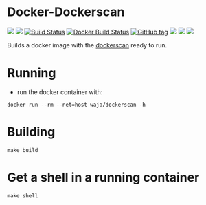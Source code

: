 <!-- markdownlint-disable MD045 -->
# Docker-Dockerscan

[![](https://images.microbadger.com/badges/version/waja/dockerscan.svg)](https://hub.docker.com/r/waja/dockerscan/)
[![](https://images.microbadger.com/badges/image/waja/dockerscan.svg)](https://hub.docker.com/r/waja/dockerscan/)
[![Build Status](https://travis-ci.org/Cyconet/docker-dockerscan.svg?branch=development)](https://travis-ci.org/Cyconet/docker-dockerscan)
[![Docker Build Status](https://img.shields.io/docker/build/waja/dockerscan.svg)](https://hub.docker.com/r/waja/dockerscan/)
[![GitHub tag](https://img.shields.io/github/tag/Cyconet/docker-dockerscan.svg)](https://github.com/Cyconet/docker-dockerscan/tags)
[![](https://img.shields.io/docker/pulls/waja/dockerscan.svg)](https://hub.docker.com/r/waja/dockerscan/)
[![](https://img.shields.io/docker/stars/waja/dockerscan.svg)](https://hub.docker.com/r/waja/dockerscan/)
[![](https://img.shields.io/docker/automated/waja/dockerscan.svg)](https://hub.docker.com/r/waja/dockerscan/)

Builds a docker image with the [dockerscan](https://github.com/cr0hn/dockerscan) ready to run.

# Running

- run the docker container with:

```
docker run --rm --net=host waja/dockerscan -h
```

# Building

```
make build
```

# Get a shell in a running container

```
make shell
```
